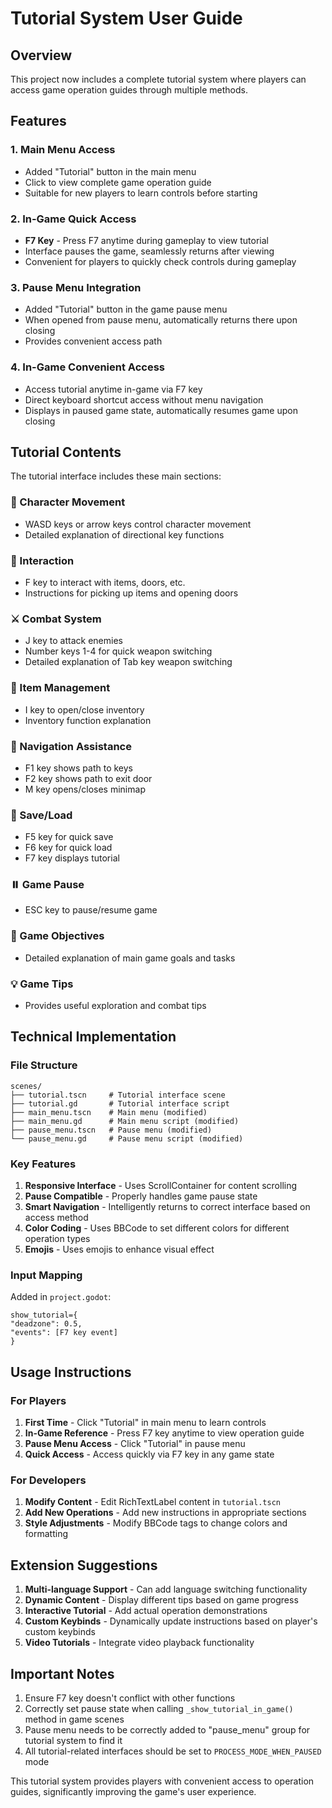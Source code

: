 # Tutorial System User Guide

## Overview

This project now includes a complete tutorial system where players can access game operation guides through multiple methods.

## Features

### 1. Main Menu Access
- Added "Tutorial" button in the main menu
- Click to view complete game operation guide
- Suitable for new players to learn controls before starting

### 2. In-Game Quick Access
- **F7 Key** - Press F7 anytime during gameplay to view tutorial
- Interface pauses the game, seamlessly returns after viewing
- Convenient for players to quickly check controls during gameplay

### 3. Pause Menu Integration
- Added "Tutorial" button in the game pause menu
- When opened from pause menu, automatically returns there upon closing
- Provides convenient access path

### 4. In-Game Convenient Access
- Access tutorial anytime in-game via F7 key
- Direct keyboard shortcut access without menu navigation
- Displays in paused game state, automatically resumes game upon closing

## Tutorial Contents

The tutorial interface includes these main sections:

### 🚶 Character Movement
- WASD keys or arrow keys control character movement
- Detailed explanation of directional key functions

### 🔄 Interaction
- F key to interact with items, doors, etc.
- Instructions for picking up items and opening doors

### ⚔️ Combat System
- J key to attack enemies
- Number keys 1-4 for quick weapon switching
- Detailed explanation of Tab key weapon switching

### 🎒 Item Management
- I key to open/close inventory
- Inventory function explanation

### 🧭 Navigation Assistance
- F1 key shows path to keys
- F2 key shows path to exit door
- M key opens/closes minimap

### 💾 Save/Load
- F5 key for quick save
- F6 key for quick load
- F7 key displays tutorial

### ⏸️ Game Pause
- ESC key to pause/resume game

### 🎯 Game Objectives
- Detailed explanation of main game goals and tasks

### 💡 Game Tips
- Provides useful exploration and combat tips

## Technical Implementation

### File Structure
```
scenes/
├── tutorial.tscn     # Tutorial interface scene
├── tutorial.gd       # Tutorial interface script
├── main_menu.tscn    # Main menu (modified)
├── main_menu.gd      # Main menu script (modified)
├── pause_menu.tscn   # Pause menu (modified)
└── pause_menu.gd     # Pause menu script (modified)
```

### Key Features
1. **Responsive Interface** - Uses ScrollContainer for content scrolling
2. **Pause Compatible** - Properly handles game pause state
3. **Smart Navigation** - Intelligently returns to correct interface based on access method
4. **Color Coding** - Uses BBCode to set different colors for different operation types
5. **Emojis** - Uses emojis to enhance visual effect

### Input Mapping
Added in `project.godot`:
```
show_tutorial={
"deadzone": 0.5,
"events": [F7 key event]
}
```

## Usage Instructions

### For Players
1. **First Time** - Click "Tutorial" in main menu to learn controls
2. **In-Game Reference** - Press F7 key anytime to view operation guide
3. **Pause Menu Access** - Click "Tutorial" in pause menu
4. **Quick Access** - Access quickly via F7 key in any game state

### For Developers
1. **Modify Content** - Edit RichTextLabel content in `tutorial.tscn`
2. **Add New Operations** - Add new instructions in appropriate sections
3. **Style Adjustments** - Modify BBCode tags to change colors and formatting

## Extension Suggestions

1. **Multi-language Support** - Can add language switching functionality
2. **Dynamic Content** - Display different tips based on game progress
3. **Interactive Tutorial** - Add actual operation demonstrations
4. **Custom Keybinds** - Dynamically update instructions based on player's custom keybinds
5. **Video Tutorials** - Integrate video playback functionality

## Important Notes

1. Ensure F7 key doesn't conflict with other functions
2. Correctly set pause state when calling `_show_tutorial_in_game()` method in game scenes
3. Pause menu needs to be correctly added to "pause_menu" group for tutorial system to find it
4. All tutorial-related interfaces should be set to `PROCESS_MODE_WHEN_PAUSED` mode

This tutorial system provides players with convenient access to operation guides, significantly improving the game's user experience. 